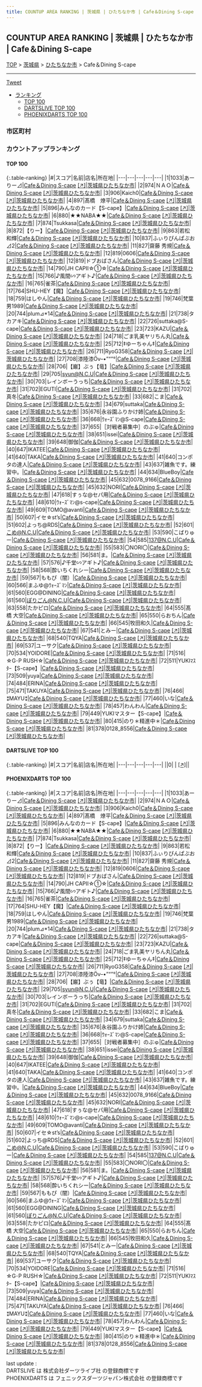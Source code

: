 ```yaml
---
title: COUNTUP AREA RANKING | 茨城県 | ひたちなか市 | Cafe＆Dining S-cape
---
```

## COUNTUP AREA RANKING | 茨城県 | ひたちなか市 | Cafe＆Dining S-cape

[TOP](/darts/rank/) > [茨城県](/darts/rank/茨城県/) > [ひたちなか市](/darts/rank/茨城県/ひたちなか市/) > Cafe＆Dining S-cape

___

<a href="https://twitter.com/share?ref_src=twsrc%5Etfw" data-text="COUNTUP AREA RANKING | 茨城県ひたちなか市Cafe＆Dining S-cape" class="twitter-share-button" data-hashtags="DARTSLIVE,PHOENIXDARTS,darts,ダーツ" data-show-count="false">Tweet</a>

* [ランキング](#カウントアップランキング)
    * [TOP 100](#top-100)
    * [DARTSLIVE TOP 100](#dartslive-top-100)
    * [PHOENIXDARTS TOP 100](#phoenixdarts-top-100)

### 市区町村

<ul>

</ul>

### カウントアップランキング

#### TOP 100



{:.table-ranking}
|#|スコア|名前|店名|所在地|
|---|---|---|---|---|
|1|1033|<span class="rank-name-pd">あーりー⊿</span>|<a href="/darts/rank/shops/87847.html">Cafe＆Dining S-cape</a> <a href="https://vs.phoenixdarts.com/jp/shop/shopDetailInfo/s_87847?s_seq=87847">[↗]</a>|<a href="/darts/rank/茨城県/ひたちなか市">茨城県ひたちなか市</a>|
|2|974|<span class="rank-name-pd">ＮＡＯ</span>|<a href="/darts/rank/shops/87847.html">Cafe＆Dining S-cape</a> <a href="https://vs.phoenixdarts.com/jp/shop/shopDetailInfo/s_87847?s_seq=87847">[↗]</a>|<a href="/darts/rank/茨城県/ひたちなか市">茨城県ひたちなか市</a>|
|3|906|<span class="rank-name-pd">Kaich0</span>|<a href="/darts/rank/shops/87847.html">Cafe＆Dining S-cape</a> <a href="https://vs.phoenixdarts.com/jp/shop/shopDetailInfo/s_87847?s_seq=87847">[↗]</a>|<a href="/darts/rank/茨城県/ひたちなか市">茨城県ひたちなか市</a>|
|4|897|<span class="rank-name-pd">髙橋　燎平</span>|<a href="/darts/rank/shops/87847.html">Cafe＆Dining S-cape</a> <a href="https://vs.phoenixdarts.com/jp/shop/shopDetailInfo/s_87847?s_seq=87847">[↗]</a>|<a href="/darts/rank/茨城県/ひたちなか市">茨城県ひたちなか市</a>|
|5|896|<span class="rank-name-pd">みんなのカード【S-cape】</span>|<a href="/darts/rank/shops/87847.html">Cafe＆Dining S-cape</a> <a href="https://vs.phoenixdarts.com/jp/shop/shopDetailInfo/s_87847?s_seq=87847">[↗]</a>|<a href="/darts/rank/茨城県/ひたちなか市">茨城県ひたちなか市</a>|
|6|880|<span class="rank-name-pd">★★NABA★★</span>|<a href="/darts/rank/shops/87847.html">Cafe＆Dining S-cape</a> <a href="https://vs.phoenixdarts.com/jp/shop/shopDetailInfo/s_87847?s_seq=87847">[↗]</a>|<a href="/darts/rank/茨城県/ひたちなか市">茨城県ひたちなか市</a>|
|7|874|<span class="rank-name-pd">Tsukkasa</span>|<a href="/darts/rank/shops/87847.html">Cafe＆Dining S-cape</a> <a href="https://vs.phoenixdarts.com/jp/shop/shopDetailInfo/s_87847?s_seq=87847">[↗]</a>|<a href="/darts/rank/茨城県/ひたちなか市">茨城県ひたちなか市</a>|
|8|872|<span class="rank-name-pd">【りー】</span>|<a href="/darts/rank/shops/87847.html">Cafe＆Dining S-cape</a> <a href="https://vs.phoenixdarts.com/jp/shop/shopDetailInfo/s_87847?s_seq=87847">[↗]</a>|<a href="/darts/rank/茨城県/ひたちなか市">茨城県ひたちなか市</a>|
|9|863|<span class="rank-name-pd">若松 和輝</span>|<a href="/darts/rank/shops/87847.html">Cafe＆Dining S-cape</a> <a href="https://vs.phoenixdarts.com/jp/shop/shopDetailInfo/s_87847?s_seq=87847">[↗]</a>|<a href="/darts/rank/茨城県/ひたちなか市">茨城県ひたちなか市</a>|
|10|837|<span class="rank-name-pd">ふぃりぴんぱぶお⊿2</span>|<a href="/darts/rank/shops/87847.html">Cafe＆Dining S-cape</a> <a href="https://vs.phoenixdarts.com/jp/shop/shopDetailInfo/s_87847?s_seq=87847">[↗]</a>|<a href="/darts/rank/茨城県/ひたちなか市">茨城県ひたちなか市</a>|
|11|827|<span class="rank-name-pd"><span class="pro-icon-pd"></span>齋藤 秀規</span>|<a href="/darts/rank/shops/87847.html">Cafe＆Dining S-cape</a> <a href="https://vs.phoenixdarts.com/jp/shop/shopDetailInfo/s_87847?s_seq=87847">[↗]</a>|<a href="/darts/rank/茨城県/ひたちなか市">茨城県ひたちなか市</a>|
|12|819|<span class="rank-name-pd">0606</span>|<a href="/darts/rank/shops/87847.html">Cafe＆Dining S-cape</a> <a href="https://vs.phoenixdarts.com/jp/shop/shopDetailInfo/s_87847?s_seq=87847">[↗]</a>|<a href="/darts/rank/茨城県/ひたちなか市">茨城県ひたちなか市</a>|
|12|819|<span class="rank-name-pd">ドブおばさん</span>|<a href="/darts/rank/shops/87847.html">Cafe＆Dining S-cape</a> <a href="https://vs.phoenixdarts.com/jp/shop/shopDetailInfo/s_87847?s_seq=87847">[↗]</a>|<a href="/darts/rank/茨城県/ひたちなか市">茨城県ひたちなか市</a>|
|14|790|<span class="rank-name-pd">JH CAPⅡ☆①☆</span>|<a href="/darts/rank/shops/87847.html">Cafe＆Dining S-cape</a> <a href="https://vs.phoenixdarts.com/jp/shop/shopDetailInfo/s_87847?s_seq=87847">[↗]</a>|<a href="/darts/rank/茨城県/ひたちなか市">茨城県ひたちなか市</a>|
|15|766|<span class="rank-name-pd">♪風間∽アギト♪</span>|<a href="/darts/rank/shops/87847.html">Cafe＆Dining S-cape</a> <a href="https://vs.phoenixdarts.com/jp/shop/shopDetailInfo/s_87847?s_seq=87847">[↗]</a>|<a href="/darts/rank/茨城県/ひたちなか市">茨城県ひたちなか市</a>|
|16|765|<span class="rank-name-pd">雀茶</span>|<a href="/darts/rank/shops/87847.html">Cafe＆Dining S-cape</a> <a href="https://vs.phoenixdarts.com/jp/shop/shopDetailInfo/s_87847?s_seq=87847">[↗]</a>|<a href="/darts/rank/茨城県/ひたちなか市">茨城県ひたちなか市</a>|
|17|764|<span class="rank-name-pd">SHU-HEY【魔】</span>|<a href="/darts/rank/shops/87847.html">Cafe＆Dining S-cape</a> <a href="https://vs.phoenixdarts.com/jp/shop/shopDetailInfo/s_87847?s_seq=87847">[↗]</a>|<a href="/darts/rank/茨城県/ひたちなか市">茨城県ひたちなか市</a>|
|18|759|<span class="rank-name-pd">はしやん</span>|<a href="/darts/rank/shops/87847.html">Cafe＆Dining S-cape</a> <a href="https://vs.phoenixdarts.com/jp/shop/shopDetailInfo/s_87847?s_seq=87847">[↗]</a>|<a href="/darts/rank/茨城県/ひたちなか市">茨城県ひたちなか市</a>|
|19|746|<span class="rank-name-pd">梵葉男1989</span>|<a href="/darts/rank/shops/87847.html">Cafe＆Dining S-cape</a> <a href="https://vs.phoenixdarts.com/jp/shop/shopDetailInfo/s_87847?s_seq=87847">[↗]</a>|<a href="/darts/rank/茨城県/ひたちなか市">茨城県ひたちなか市</a>|
|20|744|<span class="rank-name-pd">plum⊿*14</span>|<a href="/darts/rank/shops/87847.html">Cafe＆Dining S-cape</a> <a href="https://vs.phoenixdarts.com/jp/shop/shopDetailInfo/s_87847?s_seq=87847">[↗]</a>|<a href="/darts/rank/茨城県/ひたちなか市">茨城県ひたちなか市</a>|
|21|738|<span class="rank-name-pd">タカアキ</span>|<a href="/darts/rank/shops/87847.html">Cafe＆Dining S-cape</a> <a href="https://vs.phoenixdarts.com/jp/shop/shopDetailInfo/s_87847?s_seq=87847">[↗]</a>|<a href="/darts/rank/茨城県/ひたちなか市">茨城県ひたちなか市</a>|
|22|726|<span class="rank-name-pd">suttaka@S-cape</span>|<a href="/darts/rank/shops/87847.html">Cafe＆Dining S-cape</a> <a href="https://vs.phoenixdarts.com/jp/shop/shopDetailInfo/s_87847?s_seq=87847">[↗]</a>|<a href="/darts/rank/茨城県/ひたちなか市">茨城県ひたちなか市</a>|
|23|723|<span class="rank-name-pd">KAZU</span>|<a href="/darts/rank/shops/87847.html">Cafe＆Dining S-cape</a> <a href="https://vs.phoenixdarts.com/jp/shop/shopDetailInfo/s_87847?s_seq=87847">[↗]</a>|<a href="/darts/rank/茨城県/ひたちなか市">茨城県ひたちなか市</a>|
|24|718|<span class="rank-name-pd">ごま乳美ヤリちん丸</span>|<a href="/darts/rank/shops/87847.html">Cafe＆Dining S-cape</a> <a href="https://vs.phoenixdarts.com/jp/shop/shopDetailInfo/s_87847?s_seq=87847">[↗]</a>|<a href="/darts/rank/茨城県/ひたちなか市">茨城県ひたちなか市</a>|
|25|712|<span class="rank-name-pd">‡ゆーちゃん‡</span>|<a href="/darts/rank/shops/87847.html">Cafe＆Dining S-cape</a> <a href="https://vs.phoenixdarts.com/jp/shop/shopDetailInfo/s_87847?s_seq=87847">[↗]</a>|<a href="/darts/rank/茨城県/ひたちなか市">茨城県ひたちなか市</a>|
|26|711|<span class="rank-name-pd">RyoG358</span>|<a href="/darts/rank/shops/87847.html">Cafe＆Dining S-cape</a> <a href="https://vs.phoenixdarts.com/jp/shop/shopDetailInfo/s_87847?s_seq=87847">[↗]</a>|<a href="/darts/rank/茨城県/ひたちなか市">茨城県ひたちなか市</a>|
|27|708|<span class="rank-name-pd">漆陸漆Öv–•”“”°</span>|<a href="/darts/rank/shops/87847.html">Cafe＆Dining S-cape</a> <a href="https://vs.phoenixdarts.com/jp/shop/shopDetailInfo/s_87847?s_seq=87847">[↗]</a>|<a href="/darts/rank/茨城県/ひたちなか市">茨城県ひたちなか市</a>|
|28|706|<span class="rank-name-pd">【巌】ぶぅ【竜】</span>|<a href="/darts/rank/shops/87847.html">Cafe＆Dining S-cape</a> <a href="https://vs.phoenixdarts.com/jp/shop/shopDetailInfo/s_87847?s_seq=87847">[↗]</a>|<a href="/darts/rank/茨城県/ひたちなか市">茨城県ひたちなか市</a>|
|29|705|<span class="rank-name-pd">syun@N.C.U</span>|<a href="/darts/rank/shops/87847.html">Cafe＆Dining S-cape</a> <a href="https://vs.phoenixdarts.com/jp/shop/shopDetailInfo/s_87847?s_seq=87847">[↗]</a>|<a href="/darts/rank/茨城県/ひたちなか市">茨城県ひたちなか市</a>|
|30|703|<span class="rank-name-pd">レインボーうっち</span>|<a href="/darts/rank/shops/87847.html">Cafe＆Dining S-cape</a> <a href="https://vs.phoenixdarts.com/jp/shop/shopDetailInfo/s_87847?s_seq=87847">[↗]</a>|<a href="/darts/rank/茨城県/ひたちなか市">茨城県ひたちなか市</a>|
|31|702|<span class="rank-name-pd">EGUTI</span>|<a href="/darts/rank/shops/87847.html">Cafe＆Dining S-cape</a> <a href="https://vs.phoenixdarts.com/jp/shop/shopDetailInfo/s_87847?s_seq=87847">[↗]</a>|<a href="/darts/rank/茨城県/ひたちなか市">茨城県ひたちなか市</a>|
|31|702|<span class="rank-name-pd">真冬</span>|<a href="/darts/rank/shops/87847.html">Cafe＆Dining S-cape</a> <a href="https://vs.phoenixdarts.com/jp/shop/shopDetailInfo/s_87847?s_seq=87847">[↗]</a>|<a href="/darts/rank/茨城県/ひたちなか市">茨城県ひたちなか市</a>|
|33|682|<span class="rank-name-pd">こま</span>|<a href="/darts/rank/shops/87847.html">Cafe＆Dining S-cape</a> <a href="https://vs.phoenixdarts.com/jp/shop/shopDetailInfo/s_87847?s_seq=87847">[↗]</a>|<a href="/darts/rank/茨城県/ひたちなか市">茨城県ひたちなか市</a>|
|34|679|<span class="rank-name-pd">suttaka</span>|<a href="/darts/rank/shops/87847.html">Cafe＆Dining S-cape</a> <a href="https://vs.phoenixdarts.com/jp/shop/shopDetailInfo/s_87847?s_seq=87847">[↗]</a>|<a href="/darts/rank/茨城県/ひたちなか市">茨城県ひたちなか市</a>|
|35|676|<span class="rank-name-pd">永谷園ふりかけ姉</span>|<a href="/darts/rank/shops/87847.html">Cafe＆Dining S-cape</a> <a href="https://vs.phoenixdarts.com/jp/shop/shopDetailInfo/s_87847?s_seq=87847">[↗]</a>|<a href="/darts/rank/茨城県/ひたちなか市">茨城県ひたちなか市</a>|
|36|668|<span class="rank-name-pd">ｳｫｰｽﾞﾏﾝ@S-cape</span>|<a href="/darts/rank/shops/87847.html">Cafe＆Dining S-cape</a> <a href="https://vs.phoenixdarts.com/jp/shop/shopDetailInfo/s_87847?s_seq=87847">[↗]</a>|<a href="/darts/rank/茨城県/ひたちなか市">茨城県ひたちなか市</a>|
|37|655|<span class="rank-name-pd">［対戦者募集中］のぶゅ</span>|<a href="/darts/rank/shops/87847.html">Cafe＆Dining S-cape</a> <a href="https://vs.phoenixdarts.com/jp/shop/shopDetailInfo/s_87847?s_seq=87847">[↗]</a>|<a href="/darts/rank/茨城県/ひたちなか市">茨城県ひたちなか市</a>|
|38|651|<span class="rank-name-pd">issei</span>|<a href="/darts/rank/shops/87847.html">Cafe＆Dining S-cape</a> <a href="https://vs.phoenixdarts.com/jp/shop/shopDetailInfo/s_87847?s_seq=87847">[↗]</a>|<a href="/darts/rank/茨城県/ひたちなか市">茨城県ひたちなか市</a>|
|39|648|<span class="rank-name-pd">御伽</span>|<a href="/darts/rank/shops/87847.html">Cafe＆Dining S-cape</a> <a href="https://vs.phoenixdarts.com/jp/shop/shopDetailInfo/s_87847?s_seq=87847">[↗]</a>|<a href="/darts/rank/茨城県/ひたちなか市">茨城県ひたちなか市</a>|
|40|647|<span class="rank-name-pd">IKATEE</span>|<a href="/darts/rank/shops/87847.html">Cafe＆Dining S-cape</a> <a href="https://vs.phoenixdarts.com/jp/shop/shopDetailInfo/s_87847?s_seq=87847">[↗]</a>|<a href="/darts/rank/茨城県/ひたちなか市">茨城県ひたちなか市</a>|
|41|640|<span class="rank-name-pd">TAKA</span>|<a href="/darts/rank/shops/87847.html">Cafe＆Dining S-cape</a> <a href="https://vs.phoenixdarts.com/jp/shop/shopDetailInfo/s_87847?s_seq=87847">[↗]</a>|<a href="/darts/rank/茨城県/ひたちなか市">茨城県ひたちなか市</a>|
|41|640|<span class="rank-name-pd">コンポタの達人</span>|<a href="/darts/rank/shops/87847.html">Cafe＆Dining S-cape</a> <a href="https://vs.phoenixdarts.com/jp/shop/shopDetailInfo/s_87847?s_seq=87847">[↗]</a>|<a href="/darts/rank/茨城県/ひたちなか市">茨城県ひたちなか市</a>|
|43|637|<span class="rank-name-pd">雑魚です。練習中。</span>|<a href="/darts/rank/shops/87847.html">Cafe＆Dining S-cape</a> <a href="https://vs.phoenixdarts.com/jp/shop/shopDetailInfo/s_87847?s_seq=87847">[↗]</a>|<a href="/darts/rank/茨城県/ひたちなか市">茨城県ひたちなか市</a>|
|44|634|<span class="rank-name-pd">BlueBoy</span>|<a href="/darts/rank/shops/87847.html">Cafe＆Dining S-cape</a> <a href="https://vs.phoenixdarts.com/jp/shop/shopDetailInfo/s_87847?s_seq=87847">[↗]</a>|<a href="/darts/rank/茨城県/ひたちなか市">茨城県ひたちなか市</a>|
|45|632|<span class="rank-name-pd">0078_9166</span>|<a href="/darts/rank/shops/87847.html">Cafe＆Dining S-cape</a> <a href="https://vs.phoenixdarts.com/jp/shop/shopDetailInfo/s_87847?s_seq=87847">[↗]</a>|<a href="/darts/rank/茨城県/ひたちなか市">茨城県ひたちなか市</a>|
|45|632|<span class="rank-name-pd">NORI</span>|<a href="/darts/rank/shops/87847.html">Cafe＆Dining S-cape</a> <a href="https://vs.phoenixdarts.com/jp/shop/shopDetailInfo/s_87847?s_seq=87847">[↗]</a>|<a href="/darts/rank/茨城県/ひたちなか市">茨城県ひたちなか市</a>|
|47|618|<span class="rank-name-pd">すぅな@セパ用</span>|<a href="/darts/rank/shops/87847.html">Cafe＆Dining S-cape</a> <a href="https://vs.phoenixdarts.com/jp/shop/shopDetailInfo/s_87847?s_seq=87847">[↗]</a>|<a href="/darts/rank/茨城県/ひたちなか市">茨城県ひたちなか市</a>|
|48|610|<span class="rank-name-pd">ｳｫｰｽﾞﾏﾝ@s-cape</span>|<a href="/darts/rank/shops/87847.html">Cafe＆Dining S-cape</a> <a href="https://vs.phoenixdarts.com/jp/shop/shopDetailInfo/s_87847?s_seq=87847">[↗]</a>|<a href="/darts/rank/茨城県/ひたちなか市">茨城県ひたちなか市</a>|
|49|609|<span class="rank-name-pd">TOMO@avanti</span>|<a href="/darts/rank/shops/87847.html">Cafe＆Dining S-cape</a> <a href="https://vs.phoenixdarts.com/jp/shop/shopDetailInfo/s_87847?s_seq=87847">[↗]</a>|<a href="/darts/rank/茨城県/ひたちなか市">茨城県ひたちなか市</a>|
|50|607|<span class="rank-name-pd">イセ☆st’s</span>|<a href="/darts/rank/shops/87847.html">Cafe＆Dining S-cape</a> <a href="https://vs.phoenixdarts.com/jp/shop/shopDetailInfo/s_87847?s_seq=87847">[↗]</a>|<a href="/darts/rank/茨城県/ひたちなか市">茨城県ひたちなか市</a>|
|51|602|<span class="rank-name-pd">よっち@RDS</span>|<a href="/darts/rank/shops/87847.html">Cafe＆Dining S-cape</a> <a href="https://vs.phoenixdarts.com/jp/shop/shopDetailInfo/s_87847?s_seq=87847">[↗]</a>|<a href="/darts/rank/茨城県/ひたちなか市">茨城県ひたちなか市</a>|
|52|601|<span class="rank-name-pd">こめ@N.C.U</span>|<a href="/darts/rank/shops/87847.html">Cafe＆Dining S-cape</a> <a href="https://vs.phoenixdarts.com/jp/shop/shopDetailInfo/s_87847?s_seq=87847">[↗]</a>|<a href="/darts/rank/茨城県/ひたちなか市">茨城県ひたちなか市</a>|
|53|590|<span class="rank-name-pd">こばりゅー</span>|<a href="/darts/rank/shops/87847.html">Cafe＆Dining S-cape</a> <a href="https://vs.phoenixdarts.com/jp/shop/shopDetailInfo/s_87847?s_seq=87847">[↗]</a>|<a href="/darts/rank/茨城県/ひたちなか市">茨城県ひたちなか市</a>|
|54|585|<span class="rank-name-pd">137@N.C.U</span>|<a href="/darts/rank/shops/87847.html">Cafe＆Dining S-cape</a> <a href="https://vs.phoenixdarts.com/jp/shop/shopDetailInfo/s_87847?s_seq=87847">[↗]</a>|<a href="/darts/rank/茨城県/ひたちなか市">茨城県ひたちなか市</a>|
|55|583|<span class="rank-name-pd">〇NORI‪〇</span>|<a href="/darts/rank/shops/87847.html">Cafe＆Dining S-cape</a> <a href="https://vs.phoenixdarts.com/jp/shop/shopDetailInfo/s_87847?s_seq=87847">[↗]</a>|<a href="/darts/rank/茨城県/ひたちなか市">茨城県ひたちなか市</a>|
|56|581|<span class="rank-name-pd">ま。</span>|<a href="/darts/rank/shops/87847.html">Cafe＆Dining S-cape</a> <a href="https://vs.phoenixdarts.com/jp/shop/shopDetailInfo/s_87847?s_seq=87847">[↗]</a>|<a href="/darts/rank/茨城県/ひたちなか市">茨城県ひたちなか市</a>|
|57|576|<span class="rank-name-pd">♪千堂∽アギト♪</span>|<a href="/darts/rank/shops/87847.html">Cafe＆Dining S-cape</a> <a href="https://vs.phoenixdarts.com/jp/shop/shopDetailInfo/s_87847?s_seq=87847">[↗]</a>|<a href="/darts/rank/茨城県/ひたちなか市">茨城県ひたちなか市</a>|
|58|568|<span class="rank-name-pd">酔いちくれシー</span>|<a href="/darts/rank/shops/87847.html">Cafe＆Dining S-cape</a> <a href="https://vs.phoenixdarts.com/jp/shop/shopDetailInfo/s_87847?s_seq=87847">[↗]</a>|<a href="/darts/rank/茨城県/ひたちなか市">茨城県ひたちなか市</a>|
|59|567|<span class="rank-name-pd">ももぴ（闇）</span>|<a href="/darts/rank/shops/87847.html">Cafe＆Dining S-cape</a> <a href="https://vs.phoenixdarts.com/jp/shop/shopDetailInfo/s_87847?s_seq=87847">[↗]</a>|<a href="/darts/rank/茨城県/ひたちなか市">茨城県ひたちなか市</a>|
|60|566|<span class="rank-name-pd">まふゆ@ｳｫｰｽﾞﾏﾝ</span>|<a href="/darts/rank/shops/87847.html">Cafe＆Dining S-cape</a> <a href="https://vs.phoenixdarts.com/jp/shop/shopDetailInfo/s_87847?s_seq=87847">[↗]</a>|<a href="/darts/rank/茨城県/ひたちなか市">茨城県ひたちなか市</a>|
|61|560|<span class="rank-name-pd">EGG@DINING</span>|<a href="/darts/rank/shops/87847.html">Cafe＆Dining S-cape</a> <a href="https://vs.phoenixdarts.com/jp/shop/shopDetailInfo/s_87847?s_seq=87847">[↗]</a>|<a href="/darts/rank/茨城県/ひたちなか市">茨城県ひたちなか市</a>|
|61|560|<span class="rank-name-pd">ぽりごん@N.C.U</span>|<a href="/darts/rank/shops/87847.html">Cafe＆Dining S-cape</a> <a href="https://vs.phoenixdarts.com/jp/shop/shopDetailInfo/s_87847?s_seq=87847">[↗]</a>|<a href="/darts/rank/茨城県/ひたちなか市">茨城県ひたちなか市</a>|
|63|558|<span class="rank-name-pd">たかピロ</span>|<a href="/darts/rank/shops/87847.html">Cafe＆Dining S-cape</a> <a href="https://vs.phoenixdarts.com/jp/shop/shopDetailInfo/s_87847?s_seq=87847">[↗]</a>|<a href="/darts/rank/茨城県/ひたちなか市">茨城県ひたちなか市</a>|
|64|555|<span class="rank-name-pd">髙橋 大空</span>|<a href="/darts/rank/shops/87847.html">Cafe＆Dining S-cape</a> <a href="https://vs.phoenixdarts.com/jp/shop/shopDetailInfo/s_87847?s_seq=87847">[↗]</a>|<a href="/darts/rank/茨城県/ひたちなか市">茨城県ひたちなか市</a>|
|65|550|<span class="rank-name-pd">らおちん</span>|<a href="/darts/rank/shops/87847.html">Cafe＆Dining S-cape</a> <a href="https://vs.phoenixdarts.com/jp/shop/shopDetailInfo/s_87847?s_seq=87847">[↗]</a>|<a href="/darts/rank/茨城県/ひたちなか市">茨城県ひたちなか市</a>|
|66|545|<span class="rank-name-pd">牧田和久</span>|<a href="/darts/rank/shops/87847.html">Cafe＆Dining S-cape</a> <a href="https://vs.phoenixdarts.com/jp/shop/shopDetailInfo/s_87847?s_seq=87847">[↗]</a>|<a href="/darts/rank/茨城県/ひたちなか市">茨城県ひたちなか市</a>|
|67|541|<span class="rank-name-pd">とみー</span>|<a href="/darts/rank/shops/87847.html">Cafe＆Dining S-cape</a> <a href="https://vs.phoenixdarts.com/jp/shop/shopDetailInfo/s_87847?s_seq=87847">[↗]</a>|<a href="/darts/rank/茨城県/ひたちなか市">茨城県ひたちなか市</a>|
|68|540|<span class="rank-name-pd">TQYA</span>|<a href="/darts/rank/shops/87847.html">Cafe＆Dining S-cape</a> <a href="https://vs.phoenixdarts.com/jp/shop/shopDetailInfo/s_87847?s_seq=87847">[↗]</a>|<a href="/darts/rank/茨城県/ひたちなか市">茨城県ひたちなか市</a>|
|69|537|<span class="rank-name-pd">ユーサク</span>|<a href="/darts/rank/shops/87847.html">Cafe＆Dining S-cape</a> <a href="https://vs.phoenixdarts.com/jp/shop/shopDetailInfo/s_87847?s_seq=87847">[↗]</a>|<a href="/darts/rank/茨城県/ひたちなか市">茨城県ひたちなか市</a>|
|70|534|<span class="rank-name-pd">YOIDORE</span>|<a href="/darts/rank/shops/87847.html">Cafe＆Dining S-cape</a> <a href="https://vs.phoenixdarts.com/jp/shop/shopDetailInfo/s_87847?s_seq=87847">[↗]</a>|<a href="/darts/rank/茨城県/ひたちなか市">茨城県ひたちなか市</a>|
|71|516|<span class="rank-name-pd">☆G･P RUSH☆</span>|<a href="/darts/rank/shops/87847.html">Cafe＆Dining S-cape</a> <a href="https://vs.phoenixdarts.com/jp/shop/shopDetailInfo/s_87847?s_seq=87847">[↗]</a>|<a href="/darts/rank/茨城県/ひたちなか市">茨城県ひたちなか市</a>|
|72|511|<span class="rank-name-pd">YUKIﾏｽﾀｰ【S-cape】</span>|<a href="/darts/rank/shops/87847.html">Cafe＆Dining S-cape</a> <a href="https://vs.phoenixdarts.com/jp/shop/shopDetailInfo/s_87847?s_seq=87847">[↗]</a>|<a href="/darts/rank/茨城県/ひたちなか市">茨城県ひたちなか市</a>|
|73|509|<span class="rank-name-pd">yuya</span>|<a href="/darts/rank/shops/87847.html">Cafe＆Dining S-cape</a> <a href="https://vs.phoenixdarts.com/jp/shop/shopDetailInfo/s_87847?s_seq=87847">[↗]</a>|<a href="/darts/rank/茨城県/ひたちなか市">茨城県ひたちなか市</a>|
|74|484|<span class="rank-name-pd">ERINA</span>|<a href="/darts/rank/shops/87847.html">Cafe＆Dining S-cape</a> <a href="https://vs.phoenixdarts.com/jp/shop/shopDetailInfo/s_87847?s_seq=87847">[↗]</a>|<a href="/darts/rank/茨城県/ひたちなか市">茨城県ひたちなか市</a>|
|75|471|<span class="rank-name-pd">TAKUYA</span>|<a href="/darts/rank/shops/87847.html">Cafe＆Dining S-cape</a> <a href="https://vs.phoenixdarts.com/jp/shop/shopDetailInfo/s_87847?s_seq=87847">[↗]</a>|<a href="/darts/rank/茨城県/ひたちなか市">茨城県ひたちなか市</a>|
|76|466|<span class="rank-name-pd">⁑MAYU⁑</span>|<a href="/darts/rank/shops/87847.html">Cafe＆Dining S-cape</a> <a href="https://vs.phoenixdarts.com/jp/shop/shopDetailInfo/s_87847?s_seq=87847">[↗]</a>|<a href="/darts/rank/茨城県/ひたちなか市">茨城県ひたちなか市</a>|
|77|460|<span class="rank-name-pd">いな</span>|<a href="/darts/rank/shops/87847.html">Cafe＆Dining S-cape</a> <a href="https://vs.phoenixdarts.com/jp/shop/shopDetailInfo/s_87847?s_seq=87847">[↗]</a>|<a href="/darts/rank/茨城県/ひたちなか市">茨城県ひたちなか市</a>|
|78|457|<span class="rank-name-pd">わんわん</span>|<a href="/darts/rank/shops/87847.html">Cafe＆Dining S-cape</a> <a href="https://vs.phoenixdarts.com/jp/shop/shopDetailInfo/s_87847?s_seq=87847">[↗]</a>|<a href="/darts/rank/茨城県/ひたちなか市">茨城県ひたちなか市</a>|
|79|449|<span class="rank-name-pd">YUKIマスター【S-cape】</span>|<a href="/darts/rank/shops/87847.html">Cafe＆Dining S-cape</a> <a href="https://vs.phoenixdarts.com/jp/shop/shopDetailInfo/s_87847?s_seq=87847">[↗]</a>|<a href="/darts/rank/茨城県/ひたちなか市">茨城県ひたちなか市</a>|
|80|415|<span class="rank-name-pd">のり＊精進中＊</span>|<a href="/darts/rank/shops/87847.html">Cafe＆Dining S-cape</a> <a href="https://vs.phoenixdarts.com/jp/shop/shopDetailInfo/s_87847?s_seq=87847">[↗]</a>|<a href="/darts/rank/茨城県/ひたちなか市">茨城県ひたちなか市</a>|
|81|378|<span class="rank-name-pd">0128_8556</span>|<a href="/darts/rank/shops/87847.html">Cafe＆Dining S-cape</a> <a href="https://vs.phoenixdarts.com/jp/shop/shopDetailInfo/s_87847?s_seq=87847">[↗]</a>|<a href="/darts/rank/茨城県/ひたちなか市">茨城県ひたちなか市</a>|


#### DARTSLIVE TOP 100



{:.table-ranking}
|#|スコア|名前|店名|所在地|
|---|---|---|---|---|
||0|<span class="rank-name-dl"> </span>|<a href="/darts/rank/shops/.html"></a> <a href="">[↗]</a>|<a href="/darts/rank//"></a>|


#### PHOENIXDARTS TOP 100



{:.table-ranking}
|#|スコア|名前|店名|所在地|
|---|---|---|---|---|
|1|1033|<span class="rank-name-pd">あーりー⊿</span>|<a href="/darts/rank/shops/87847.html">Cafe＆Dining S-cape</a> <a href="https://vs.phoenixdarts.com/jp/shop/shopDetailInfo/s_87847?s_seq=87847">[↗]</a>|<a href="/darts/rank/茨城県/ひたちなか市">茨城県ひたちなか市</a>|
|2|974|<span class="rank-name-pd">ＮＡＯ</span>|<a href="/darts/rank/shops/87847.html">Cafe＆Dining S-cape</a> <a href="https://vs.phoenixdarts.com/jp/shop/shopDetailInfo/s_87847?s_seq=87847">[↗]</a>|<a href="/darts/rank/茨城県/ひたちなか市">茨城県ひたちなか市</a>|
|3|906|<span class="rank-name-pd">Kaich0</span>|<a href="/darts/rank/shops/87847.html">Cafe＆Dining S-cape</a> <a href="https://vs.phoenixdarts.com/jp/shop/shopDetailInfo/s_87847?s_seq=87847">[↗]</a>|<a href="/darts/rank/茨城県/ひたちなか市">茨城県ひたちなか市</a>|
|4|897|<span class="rank-name-pd">髙橋　燎平</span>|<a href="/darts/rank/shops/87847.html">Cafe＆Dining S-cape</a> <a href="https://vs.phoenixdarts.com/jp/shop/shopDetailInfo/s_87847?s_seq=87847">[↗]</a>|<a href="/darts/rank/茨城県/ひたちなか市">茨城県ひたちなか市</a>|
|5|896|<span class="rank-name-pd">みんなのカード【S-cape】</span>|<a href="/darts/rank/shops/87847.html">Cafe＆Dining S-cape</a> <a href="https://vs.phoenixdarts.com/jp/shop/shopDetailInfo/s_87847?s_seq=87847">[↗]</a>|<a href="/darts/rank/茨城県/ひたちなか市">茨城県ひたちなか市</a>|
|6|880|<span class="rank-name-pd">★★NABA★★</span>|<a href="/darts/rank/shops/87847.html">Cafe＆Dining S-cape</a> <a href="https://vs.phoenixdarts.com/jp/shop/shopDetailInfo/s_87847?s_seq=87847">[↗]</a>|<a href="/darts/rank/茨城県/ひたちなか市">茨城県ひたちなか市</a>|
|7|874|<span class="rank-name-pd">Tsukkasa</span>|<a href="/darts/rank/shops/87847.html">Cafe＆Dining S-cape</a> <a href="https://vs.phoenixdarts.com/jp/shop/shopDetailInfo/s_87847?s_seq=87847">[↗]</a>|<a href="/darts/rank/茨城県/ひたちなか市">茨城県ひたちなか市</a>|
|8|872|<span class="rank-name-pd">【りー】</span>|<a href="/darts/rank/shops/87847.html">Cafe＆Dining S-cape</a> <a href="https://vs.phoenixdarts.com/jp/shop/shopDetailInfo/s_87847?s_seq=87847">[↗]</a>|<a href="/darts/rank/茨城県/ひたちなか市">茨城県ひたちなか市</a>|
|9|863|<span class="rank-name-pd">若松 和輝</span>|<a href="/darts/rank/shops/87847.html">Cafe＆Dining S-cape</a> <a href="https://vs.phoenixdarts.com/jp/shop/shopDetailInfo/s_87847?s_seq=87847">[↗]</a>|<a href="/darts/rank/茨城県/ひたちなか市">茨城県ひたちなか市</a>|
|10|837|<span class="rank-name-pd">ふぃりぴんぱぶお⊿2</span>|<a href="/darts/rank/shops/87847.html">Cafe＆Dining S-cape</a> <a href="https://vs.phoenixdarts.com/jp/shop/shopDetailInfo/s_87847?s_seq=87847">[↗]</a>|<a href="/darts/rank/茨城県/ひたちなか市">茨城県ひたちなか市</a>|
|11|827|<span class="rank-name-pd"><span class="pro-icon-pd"></span>齋藤 秀規</span>|<a href="/darts/rank/shops/87847.html">Cafe＆Dining S-cape</a> <a href="https://vs.phoenixdarts.com/jp/shop/shopDetailInfo/s_87847?s_seq=87847">[↗]</a>|<a href="/darts/rank/茨城県/ひたちなか市">茨城県ひたちなか市</a>|
|12|819|<span class="rank-name-pd">0606</span>|<a href="/darts/rank/shops/87847.html">Cafe＆Dining S-cape</a> <a href="https://vs.phoenixdarts.com/jp/shop/shopDetailInfo/s_87847?s_seq=87847">[↗]</a>|<a href="/darts/rank/茨城県/ひたちなか市">茨城県ひたちなか市</a>|
|12|819|<span class="rank-name-pd">ドブおばさん</span>|<a href="/darts/rank/shops/87847.html">Cafe＆Dining S-cape</a> <a href="https://vs.phoenixdarts.com/jp/shop/shopDetailInfo/s_87847?s_seq=87847">[↗]</a>|<a href="/darts/rank/茨城県/ひたちなか市">茨城県ひたちなか市</a>|
|14|790|<span class="rank-name-pd">JH CAPⅡ☆①☆</span>|<a href="/darts/rank/shops/87847.html">Cafe＆Dining S-cape</a> <a href="https://vs.phoenixdarts.com/jp/shop/shopDetailInfo/s_87847?s_seq=87847">[↗]</a>|<a href="/darts/rank/茨城県/ひたちなか市">茨城県ひたちなか市</a>|
|15|766|<span class="rank-name-pd">♪風間∽アギト♪</span>|<a href="/darts/rank/shops/87847.html">Cafe＆Dining S-cape</a> <a href="https://vs.phoenixdarts.com/jp/shop/shopDetailInfo/s_87847?s_seq=87847">[↗]</a>|<a href="/darts/rank/茨城県/ひたちなか市">茨城県ひたちなか市</a>|
|16|765|<span class="rank-name-pd">雀茶</span>|<a href="/darts/rank/shops/87847.html">Cafe＆Dining S-cape</a> <a href="https://vs.phoenixdarts.com/jp/shop/shopDetailInfo/s_87847?s_seq=87847">[↗]</a>|<a href="/darts/rank/茨城県/ひたちなか市">茨城県ひたちなか市</a>|
|17|764|<span class="rank-name-pd">SHU-HEY【魔】</span>|<a href="/darts/rank/shops/87847.html">Cafe＆Dining S-cape</a> <a href="https://vs.phoenixdarts.com/jp/shop/shopDetailInfo/s_87847?s_seq=87847">[↗]</a>|<a href="/darts/rank/茨城県/ひたちなか市">茨城県ひたちなか市</a>|
|18|759|<span class="rank-name-pd">はしやん</span>|<a href="/darts/rank/shops/87847.html">Cafe＆Dining S-cape</a> <a href="https://vs.phoenixdarts.com/jp/shop/shopDetailInfo/s_87847?s_seq=87847">[↗]</a>|<a href="/darts/rank/茨城県/ひたちなか市">茨城県ひたちなか市</a>|
|19|746|<span class="rank-name-pd">梵葉男1989</span>|<a href="/darts/rank/shops/87847.html">Cafe＆Dining S-cape</a> <a href="https://vs.phoenixdarts.com/jp/shop/shopDetailInfo/s_87847?s_seq=87847">[↗]</a>|<a href="/darts/rank/茨城県/ひたちなか市">茨城県ひたちなか市</a>|
|20|744|<span class="rank-name-pd">plum⊿*14</span>|<a href="/darts/rank/shops/87847.html">Cafe＆Dining S-cape</a> <a href="https://vs.phoenixdarts.com/jp/shop/shopDetailInfo/s_87847?s_seq=87847">[↗]</a>|<a href="/darts/rank/茨城県/ひたちなか市">茨城県ひたちなか市</a>|
|21|738|<span class="rank-name-pd">タカアキ</span>|<a href="/darts/rank/shops/87847.html">Cafe＆Dining S-cape</a> <a href="https://vs.phoenixdarts.com/jp/shop/shopDetailInfo/s_87847?s_seq=87847">[↗]</a>|<a href="/darts/rank/茨城県/ひたちなか市">茨城県ひたちなか市</a>|
|22|726|<span class="rank-name-pd">suttaka@S-cape</span>|<a href="/darts/rank/shops/87847.html">Cafe＆Dining S-cape</a> <a href="https://vs.phoenixdarts.com/jp/shop/shopDetailInfo/s_87847?s_seq=87847">[↗]</a>|<a href="/darts/rank/茨城県/ひたちなか市">茨城県ひたちなか市</a>|
|23|723|<span class="rank-name-pd">KAZU</span>|<a href="/darts/rank/shops/87847.html">Cafe＆Dining S-cape</a> <a href="https://vs.phoenixdarts.com/jp/shop/shopDetailInfo/s_87847?s_seq=87847">[↗]</a>|<a href="/darts/rank/茨城県/ひたちなか市">茨城県ひたちなか市</a>|
|24|718|<span class="rank-name-pd">ごま乳美ヤリちん丸</span>|<a href="/darts/rank/shops/87847.html">Cafe＆Dining S-cape</a> <a href="https://vs.phoenixdarts.com/jp/shop/shopDetailInfo/s_87847?s_seq=87847">[↗]</a>|<a href="/darts/rank/茨城県/ひたちなか市">茨城県ひたちなか市</a>|
|25|712|<span class="rank-name-pd">‡ゆーちゃん‡</span>|<a href="/darts/rank/shops/87847.html">Cafe＆Dining S-cape</a> <a href="https://vs.phoenixdarts.com/jp/shop/shopDetailInfo/s_87847?s_seq=87847">[↗]</a>|<a href="/darts/rank/茨城県/ひたちなか市">茨城県ひたちなか市</a>|
|26|711|<span class="rank-name-pd">RyoG358</span>|<a href="/darts/rank/shops/87847.html">Cafe＆Dining S-cape</a> <a href="https://vs.phoenixdarts.com/jp/shop/shopDetailInfo/s_87847?s_seq=87847">[↗]</a>|<a href="/darts/rank/茨城県/ひたちなか市">茨城県ひたちなか市</a>|
|27|708|<span class="rank-name-pd">漆陸漆Öv–•”“”°</span>|<a href="/darts/rank/shops/87847.html">Cafe＆Dining S-cape</a> <a href="https://vs.phoenixdarts.com/jp/shop/shopDetailInfo/s_87847?s_seq=87847">[↗]</a>|<a href="/darts/rank/茨城県/ひたちなか市">茨城県ひたちなか市</a>|
|28|706|<span class="rank-name-pd">【巌】ぶぅ【竜】</span>|<a href="/darts/rank/shops/87847.html">Cafe＆Dining S-cape</a> <a href="https://vs.phoenixdarts.com/jp/shop/shopDetailInfo/s_87847?s_seq=87847">[↗]</a>|<a href="/darts/rank/茨城県/ひたちなか市">茨城県ひたちなか市</a>|
|29|705|<span class="rank-name-pd">syun@N.C.U</span>|<a href="/darts/rank/shops/87847.html">Cafe＆Dining S-cape</a> <a href="https://vs.phoenixdarts.com/jp/shop/shopDetailInfo/s_87847?s_seq=87847">[↗]</a>|<a href="/darts/rank/茨城県/ひたちなか市">茨城県ひたちなか市</a>|
|30|703|<span class="rank-name-pd">レインボーうっち</span>|<a href="/darts/rank/shops/87847.html">Cafe＆Dining S-cape</a> <a href="https://vs.phoenixdarts.com/jp/shop/shopDetailInfo/s_87847?s_seq=87847">[↗]</a>|<a href="/darts/rank/茨城県/ひたちなか市">茨城県ひたちなか市</a>|
|31|702|<span class="rank-name-pd">EGUTI</span>|<a href="/darts/rank/shops/87847.html">Cafe＆Dining S-cape</a> <a href="https://vs.phoenixdarts.com/jp/shop/shopDetailInfo/s_87847?s_seq=87847">[↗]</a>|<a href="/darts/rank/茨城県/ひたちなか市">茨城県ひたちなか市</a>|
|31|702|<span class="rank-name-pd">真冬</span>|<a href="/darts/rank/shops/87847.html">Cafe＆Dining S-cape</a> <a href="https://vs.phoenixdarts.com/jp/shop/shopDetailInfo/s_87847?s_seq=87847">[↗]</a>|<a href="/darts/rank/茨城県/ひたちなか市">茨城県ひたちなか市</a>|
|33|682|<span class="rank-name-pd">こま</span>|<a href="/darts/rank/shops/87847.html">Cafe＆Dining S-cape</a> <a href="https://vs.phoenixdarts.com/jp/shop/shopDetailInfo/s_87847?s_seq=87847">[↗]</a>|<a href="/darts/rank/茨城県/ひたちなか市">茨城県ひたちなか市</a>|
|34|679|<span class="rank-name-pd">suttaka</span>|<a href="/darts/rank/shops/87847.html">Cafe＆Dining S-cape</a> <a href="https://vs.phoenixdarts.com/jp/shop/shopDetailInfo/s_87847?s_seq=87847">[↗]</a>|<a href="/darts/rank/茨城県/ひたちなか市">茨城県ひたちなか市</a>|
|35|676|<span class="rank-name-pd">永谷園ふりかけ姉</span>|<a href="/darts/rank/shops/87847.html">Cafe＆Dining S-cape</a> <a href="https://vs.phoenixdarts.com/jp/shop/shopDetailInfo/s_87847?s_seq=87847">[↗]</a>|<a href="/darts/rank/茨城県/ひたちなか市">茨城県ひたちなか市</a>|
|36|668|<span class="rank-name-pd">ｳｫｰｽﾞﾏﾝ@S-cape</span>|<a href="/darts/rank/shops/87847.html">Cafe＆Dining S-cape</a> <a href="https://vs.phoenixdarts.com/jp/shop/shopDetailInfo/s_87847?s_seq=87847">[↗]</a>|<a href="/darts/rank/茨城県/ひたちなか市">茨城県ひたちなか市</a>|
|37|655|<span class="rank-name-pd">［対戦者募集中］のぶゅ</span>|<a href="/darts/rank/shops/87847.html">Cafe＆Dining S-cape</a> <a href="https://vs.phoenixdarts.com/jp/shop/shopDetailInfo/s_87847?s_seq=87847">[↗]</a>|<a href="/darts/rank/茨城県/ひたちなか市">茨城県ひたちなか市</a>|
|38|651|<span class="rank-name-pd">issei</span>|<a href="/darts/rank/shops/87847.html">Cafe＆Dining S-cape</a> <a href="https://vs.phoenixdarts.com/jp/shop/shopDetailInfo/s_87847?s_seq=87847">[↗]</a>|<a href="/darts/rank/茨城県/ひたちなか市">茨城県ひたちなか市</a>|
|39|648|<span class="rank-name-pd">御伽</span>|<a href="/darts/rank/shops/87847.html">Cafe＆Dining S-cape</a> <a href="https://vs.phoenixdarts.com/jp/shop/shopDetailInfo/s_87847?s_seq=87847">[↗]</a>|<a href="/darts/rank/茨城県/ひたちなか市">茨城県ひたちなか市</a>|
|40|647|<span class="rank-name-pd">IKATEE</span>|<a href="/darts/rank/shops/87847.html">Cafe＆Dining S-cape</a> <a href="https://vs.phoenixdarts.com/jp/shop/shopDetailInfo/s_87847?s_seq=87847">[↗]</a>|<a href="/darts/rank/茨城県/ひたちなか市">茨城県ひたちなか市</a>|
|41|640|<span class="rank-name-pd">TAKA</span>|<a href="/darts/rank/shops/87847.html">Cafe＆Dining S-cape</a> <a href="https://vs.phoenixdarts.com/jp/shop/shopDetailInfo/s_87847?s_seq=87847">[↗]</a>|<a href="/darts/rank/茨城県/ひたちなか市">茨城県ひたちなか市</a>|
|41|640|<span class="rank-name-pd">コンポタの達人</span>|<a href="/darts/rank/shops/87847.html">Cafe＆Dining S-cape</a> <a href="https://vs.phoenixdarts.com/jp/shop/shopDetailInfo/s_87847?s_seq=87847">[↗]</a>|<a href="/darts/rank/茨城県/ひたちなか市">茨城県ひたちなか市</a>|
|43|637|<span class="rank-name-pd">雑魚です。練習中。</span>|<a href="/darts/rank/shops/87847.html">Cafe＆Dining S-cape</a> <a href="https://vs.phoenixdarts.com/jp/shop/shopDetailInfo/s_87847?s_seq=87847">[↗]</a>|<a href="/darts/rank/茨城県/ひたちなか市">茨城県ひたちなか市</a>|
|44|634|<span class="rank-name-pd">BlueBoy</span>|<a href="/darts/rank/shops/87847.html">Cafe＆Dining S-cape</a> <a href="https://vs.phoenixdarts.com/jp/shop/shopDetailInfo/s_87847?s_seq=87847">[↗]</a>|<a href="/darts/rank/茨城県/ひたちなか市">茨城県ひたちなか市</a>|
|45|632|<span class="rank-name-pd">0078_9166</span>|<a href="/darts/rank/shops/87847.html">Cafe＆Dining S-cape</a> <a href="https://vs.phoenixdarts.com/jp/shop/shopDetailInfo/s_87847?s_seq=87847">[↗]</a>|<a href="/darts/rank/茨城県/ひたちなか市">茨城県ひたちなか市</a>|
|45|632|<span class="rank-name-pd">NORI</span>|<a href="/darts/rank/shops/87847.html">Cafe＆Dining S-cape</a> <a href="https://vs.phoenixdarts.com/jp/shop/shopDetailInfo/s_87847?s_seq=87847">[↗]</a>|<a href="/darts/rank/茨城県/ひたちなか市">茨城県ひたちなか市</a>|
|47|618|<span class="rank-name-pd">すぅな@セパ用</span>|<a href="/darts/rank/shops/87847.html">Cafe＆Dining S-cape</a> <a href="https://vs.phoenixdarts.com/jp/shop/shopDetailInfo/s_87847?s_seq=87847">[↗]</a>|<a href="/darts/rank/茨城県/ひたちなか市">茨城県ひたちなか市</a>|
|48|610|<span class="rank-name-pd">ｳｫｰｽﾞﾏﾝ@s-cape</span>|<a href="/darts/rank/shops/87847.html">Cafe＆Dining S-cape</a> <a href="https://vs.phoenixdarts.com/jp/shop/shopDetailInfo/s_87847?s_seq=87847">[↗]</a>|<a href="/darts/rank/茨城県/ひたちなか市">茨城県ひたちなか市</a>|
|49|609|<span class="rank-name-pd">TOMO@avanti</span>|<a href="/darts/rank/shops/87847.html">Cafe＆Dining S-cape</a> <a href="https://vs.phoenixdarts.com/jp/shop/shopDetailInfo/s_87847?s_seq=87847">[↗]</a>|<a href="/darts/rank/茨城県/ひたちなか市">茨城県ひたちなか市</a>|
|50|607|<span class="rank-name-pd">イセ☆st’s</span>|<a href="/darts/rank/shops/87847.html">Cafe＆Dining S-cape</a> <a href="https://vs.phoenixdarts.com/jp/shop/shopDetailInfo/s_87847?s_seq=87847">[↗]</a>|<a href="/darts/rank/茨城県/ひたちなか市">茨城県ひたちなか市</a>|
|51|602|<span class="rank-name-pd">よっち@RDS</span>|<a href="/darts/rank/shops/87847.html">Cafe＆Dining S-cape</a> <a href="https://vs.phoenixdarts.com/jp/shop/shopDetailInfo/s_87847?s_seq=87847">[↗]</a>|<a href="/darts/rank/茨城県/ひたちなか市">茨城県ひたちなか市</a>|
|52|601|<span class="rank-name-pd">こめ@N.C.U</span>|<a href="/darts/rank/shops/87847.html">Cafe＆Dining S-cape</a> <a href="https://vs.phoenixdarts.com/jp/shop/shopDetailInfo/s_87847?s_seq=87847">[↗]</a>|<a href="/darts/rank/茨城県/ひたちなか市">茨城県ひたちなか市</a>|
|53|590|<span class="rank-name-pd">こばりゅー</span>|<a href="/darts/rank/shops/87847.html">Cafe＆Dining S-cape</a> <a href="https://vs.phoenixdarts.com/jp/shop/shopDetailInfo/s_87847?s_seq=87847">[↗]</a>|<a href="/darts/rank/茨城県/ひたちなか市">茨城県ひたちなか市</a>|
|54|585|<span class="rank-name-pd">137@N.C.U</span>|<a href="/darts/rank/shops/87847.html">Cafe＆Dining S-cape</a> <a href="https://vs.phoenixdarts.com/jp/shop/shopDetailInfo/s_87847?s_seq=87847">[↗]</a>|<a href="/darts/rank/茨城県/ひたちなか市">茨城県ひたちなか市</a>|
|55|583|<span class="rank-name-pd">〇NORI‪〇</span>|<a href="/darts/rank/shops/87847.html">Cafe＆Dining S-cape</a> <a href="https://vs.phoenixdarts.com/jp/shop/shopDetailInfo/s_87847?s_seq=87847">[↗]</a>|<a href="/darts/rank/茨城県/ひたちなか市">茨城県ひたちなか市</a>|
|56|581|<span class="rank-name-pd">ま。</span>|<a href="/darts/rank/shops/87847.html">Cafe＆Dining S-cape</a> <a href="https://vs.phoenixdarts.com/jp/shop/shopDetailInfo/s_87847?s_seq=87847">[↗]</a>|<a href="/darts/rank/茨城県/ひたちなか市">茨城県ひたちなか市</a>|
|57|576|<span class="rank-name-pd">♪千堂∽アギト♪</span>|<a href="/darts/rank/shops/87847.html">Cafe＆Dining S-cape</a> <a href="https://vs.phoenixdarts.com/jp/shop/shopDetailInfo/s_87847?s_seq=87847">[↗]</a>|<a href="/darts/rank/茨城県/ひたちなか市">茨城県ひたちなか市</a>|
|58|568|<span class="rank-name-pd">酔いちくれシー</span>|<a href="/darts/rank/shops/87847.html">Cafe＆Dining S-cape</a> <a href="https://vs.phoenixdarts.com/jp/shop/shopDetailInfo/s_87847?s_seq=87847">[↗]</a>|<a href="/darts/rank/茨城県/ひたちなか市">茨城県ひたちなか市</a>|
|59|567|<span class="rank-name-pd">ももぴ（闇）</span>|<a href="/darts/rank/shops/87847.html">Cafe＆Dining S-cape</a> <a href="https://vs.phoenixdarts.com/jp/shop/shopDetailInfo/s_87847?s_seq=87847">[↗]</a>|<a href="/darts/rank/茨城県/ひたちなか市">茨城県ひたちなか市</a>|
|60|566|<span class="rank-name-pd">まふゆ@ｳｫｰｽﾞﾏﾝ</span>|<a href="/darts/rank/shops/87847.html">Cafe＆Dining S-cape</a> <a href="https://vs.phoenixdarts.com/jp/shop/shopDetailInfo/s_87847?s_seq=87847">[↗]</a>|<a href="/darts/rank/茨城県/ひたちなか市">茨城県ひたちなか市</a>|
|61|560|<span class="rank-name-pd">EGG@DINING</span>|<a href="/darts/rank/shops/87847.html">Cafe＆Dining S-cape</a> <a href="https://vs.phoenixdarts.com/jp/shop/shopDetailInfo/s_87847?s_seq=87847">[↗]</a>|<a href="/darts/rank/茨城県/ひたちなか市">茨城県ひたちなか市</a>|
|61|560|<span class="rank-name-pd">ぽりごん@N.C.U</span>|<a href="/darts/rank/shops/87847.html">Cafe＆Dining S-cape</a> <a href="https://vs.phoenixdarts.com/jp/shop/shopDetailInfo/s_87847?s_seq=87847">[↗]</a>|<a href="/darts/rank/茨城県/ひたちなか市">茨城県ひたちなか市</a>|
|63|558|<span class="rank-name-pd">たかピロ</span>|<a href="/darts/rank/shops/87847.html">Cafe＆Dining S-cape</a> <a href="https://vs.phoenixdarts.com/jp/shop/shopDetailInfo/s_87847?s_seq=87847">[↗]</a>|<a href="/darts/rank/茨城県/ひたちなか市">茨城県ひたちなか市</a>|
|64|555|<span class="rank-name-pd">髙橋 大空</span>|<a href="/darts/rank/shops/87847.html">Cafe＆Dining S-cape</a> <a href="https://vs.phoenixdarts.com/jp/shop/shopDetailInfo/s_87847?s_seq=87847">[↗]</a>|<a href="/darts/rank/茨城県/ひたちなか市">茨城県ひたちなか市</a>|
|65|550|<span class="rank-name-pd">らおちん</span>|<a href="/darts/rank/shops/87847.html">Cafe＆Dining S-cape</a> <a href="https://vs.phoenixdarts.com/jp/shop/shopDetailInfo/s_87847?s_seq=87847">[↗]</a>|<a href="/darts/rank/茨城県/ひたちなか市">茨城県ひたちなか市</a>|
|66|545|<span class="rank-name-pd">牧田和久</span>|<a href="/darts/rank/shops/87847.html">Cafe＆Dining S-cape</a> <a href="https://vs.phoenixdarts.com/jp/shop/shopDetailInfo/s_87847?s_seq=87847">[↗]</a>|<a href="/darts/rank/茨城県/ひたちなか市">茨城県ひたちなか市</a>|
|67|541|<span class="rank-name-pd">とみー</span>|<a href="/darts/rank/shops/87847.html">Cafe＆Dining S-cape</a> <a href="https://vs.phoenixdarts.com/jp/shop/shopDetailInfo/s_87847?s_seq=87847">[↗]</a>|<a href="/darts/rank/茨城県/ひたちなか市">茨城県ひたちなか市</a>|
|68|540|<span class="rank-name-pd">TQYA</span>|<a href="/darts/rank/shops/87847.html">Cafe＆Dining S-cape</a> <a href="https://vs.phoenixdarts.com/jp/shop/shopDetailInfo/s_87847?s_seq=87847">[↗]</a>|<a href="/darts/rank/茨城県/ひたちなか市">茨城県ひたちなか市</a>|
|69|537|<span class="rank-name-pd">ユーサク</span>|<a href="/darts/rank/shops/87847.html">Cafe＆Dining S-cape</a> <a href="https://vs.phoenixdarts.com/jp/shop/shopDetailInfo/s_87847?s_seq=87847">[↗]</a>|<a href="/darts/rank/茨城県/ひたちなか市">茨城県ひたちなか市</a>|
|70|534|<span class="rank-name-pd">YOIDORE</span>|<a href="/darts/rank/shops/87847.html">Cafe＆Dining S-cape</a> <a href="https://vs.phoenixdarts.com/jp/shop/shopDetailInfo/s_87847?s_seq=87847">[↗]</a>|<a href="/darts/rank/茨城県/ひたちなか市">茨城県ひたちなか市</a>|
|71|516|<span class="rank-name-pd">☆G･P RUSH☆</span>|<a href="/darts/rank/shops/87847.html">Cafe＆Dining S-cape</a> <a href="https://vs.phoenixdarts.com/jp/shop/shopDetailInfo/s_87847?s_seq=87847">[↗]</a>|<a href="/darts/rank/茨城県/ひたちなか市">茨城県ひたちなか市</a>|
|72|511|<span class="rank-name-pd">YUKIﾏｽﾀｰ【S-cape】</span>|<a href="/darts/rank/shops/87847.html">Cafe＆Dining S-cape</a> <a href="https://vs.phoenixdarts.com/jp/shop/shopDetailInfo/s_87847?s_seq=87847">[↗]</a>|<a href="/darts/rank/茨城県/ひたちなか市">茨城県ひたちなか市</a>|
|73|509|<span class="rank-name-pd">yuya</span>|<a href="/darts/rank/shops/87847.html">Cafe＆Dining S-cape</a> <a href="https://vs.phoenixdarts.com/jp/shop/shopDetailInfo/s_87847?s_seq=87847">[↗]</a>|<a href="/darts/rank/茨城県/ひたちなか市">茨城県ひたちなか市</a>|
|74|484|<span class="rank-name-pd">ERINA</span>|<a href="/darts/rank/shops/87847.html">Cafe＆Dining S-cape</a> <a href="https://vs.phoenixdarts.com/jp/shop/shopDetailInfo/s_87847?s_seq=87847">[↗]</a>|<a href="/darts/rank/茨城県/ひたちなか市">茨城県ひたちなか市</a>|
|75|471|<span class="rank-name-pd">TAKUYA</span>|<a href="/darts/rank/shops/87847.html">Cafe＆Dining S-cape</a> <a href="https://vs.phoenixdarts.com/jp/shop/shopDetailInfo/s_87847?s_seq=87847">[↗]</a>|<a href="/darts/rank/茨城県/ひたちなか市">茨城県ひたちなか市</a>|
|76|466|<span class="rank-name-pd">⁑MAYU⁑</span>|<a href="/darts/rank/shops/87847.html">Cafe＆Dining S-cape</a> <a href="https://vs.phoenixdarts.com/jp/shop/shopDetailInfo/s_87847?s_seq=87847">[↗]</a>|<a href="/darts/rank/茨城県/ひたちなか市">茨城県ひたちなか市</a>|
|77|460|<span class="rank-name-pd">いな</span>|<a href="/darts/rank/shops/87847.html">Cafe＆Dining S-cape</a> <a href="https://vs.phoenixdarts.com/jp/shop/shopDetailInfo/s_87847?s_seq=87847">[↗]</a>|<a href="/darts/rank/茨城県/ひたちなか市">茨城県ひたちなか市</a>|
|78|457|<span class="rank-name-pd">わんわん</span>|<a href="/darts/rank/shops/87847.html">Cafe＆Dining S-cape</a> <a href="https://vs.phoenixdarts.com/jp/shop/shopDetailInfo/s_87847?s_seq=87847">[↗]</a>|<a href="/darts/rank/茨城県/ひたちなか市">茨城県ひたちなか市</a>|
|79|449|<span class="rank-name-pd">YUKIマスター【S-cape】</span>|<a href="/darts/rank/shops/87847.html">Cafe＆Dining S-cape</a> <a href="https://vs.phoenixdarts.com/jp/shop/shopDetailInfo/s_87847?s_seq=87847">[↗]</a>|<a href="/darts/rank/茨城県/ひたちなか市">茨城県ひたちなか市</a>|
|80|415|<span class="rank-name-pd">のり＊精進中＊</span>|<a href="/darts/rank/shops/87847.html">Cafe＆Dining S-cape</a> <a href="https://vs.phoenixdarts.com/jp/shop/shopDetailInfo/s_87847?s_seq=87847">[↗]</a>|<a href="/darts/rank/茨城県/ひたちなか市">茨城県ひたちなか市</a>|
|81|378|<span class="rank-name-pd">0128_8556</span>|<a href="/darts/rank/shops/87847.html">Cafe＆Dining S-cape</a> <a href="https://vs.phoenixdarts.com/jp/shop/shopDetailInfo/s_87847?s_seq=87847">[↗]</a>|<a href="/darts/rank/茨城県/ひたちなか市">茨城県ひたちなか市</a>|


<div class="footer border-top border-gray-light mt-5 pt-3 text-right text-gray">
    last update : <span style="font-weight: italic" id="foot_last_modified"></span><br />
    DARTSLIVE は 株式会社ダーツライブ社 の登録商標です<br />
    PHOENIXDARTS は フェニックスダーツジャパン株式会社 の登録商標です<br />
</div>

<script src="https://cdnjs.cloudflare.com/ajax/libs/jquery.tablesorter/2.31.3/js/jquery.tablesorter.min.js" integrity="sha512-qzgd5cYSZcosqpzpn7zF2ZId8f/8CHmFKZ8j7mU4OUXTNRd5g+ZHBPsgKEwoqxCtdQvExE5LprwwPAgoicguNg==" crossorigin="anonymous" referrerpolicy="no-referrer"></script>
<link rel="stylesheet" href="https://cdnjs.cloudflare.com/ajax/libs/jquery.tablesorter/2.31.3/css/theme.default.min.css" integrity="sha512-wghhOJkjQX0Lh3NSWvNKeZ0ZpNn+SPVXX1Qyc9OCaogADktxrBiBdKGDoqVUOyhStvMBmJQ8ZdMHiR3wuEq8+w==" crossorigin="anonymous" referrerpolicy="no-referrer" />
<script>
$(function() {
    $(".table-ranking").tablesorter({sortList:[[0, 0]]});
    $("#foot_last_modified").text(formatDate(new Date(document.lastModified), 'yyyy-MM-dd HH:mm:ss'));
});
</script>

<script async src="https://platform.twitter.com/widgets.js" charset="utf-8"></script>